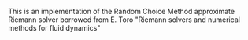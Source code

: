 This is an implementation of the Random Choice Method approximate
Riemann solver borrowed from E. Toro "Riemann solvers and numerical
methods for fluid dynamics"
